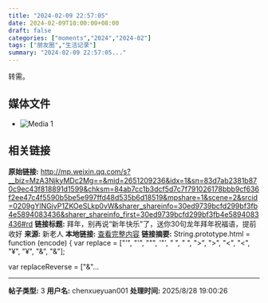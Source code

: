 ```yaml
---
title: "2024-02-09 22:57:05"
date: 2024-02-09T10:00:00+08:00
draft: false
categories: ["moments","2024","2024-02"]
tags: ["朋友圈","生活记录"]
summary: "2024-02-09 22:57:05..."
---
```


转需。

## 媒体文件

- ![Media 1](/Moments/photos/2024-02-09/202402092257050.jpg)

## 相关链接

**原始链接:** http://mp.weixin.qq.com/s?__biz=MzA3NjkyMDc2Mg==&mid=2651209236&idx=1&sn=83d7ab2381b870c9ec43f818891d1599&chksm=84ab7cc1b3dcf5d7c7f791026178bbb9cf636f2ee47c4f5590b5be5e997ffd48d535b6d18519&mpshare=1&scene=2&srcid=0209gYlNGjvP1ZKOeSLkp0vW&sharer_shareinfo=30ed9739bcfd299bf3fb4e5894083436&sharer_shareinfo_first=30ed9739bcfd299bf3fb4e5894083436#rd
**链接标题:** 拜年，别再说“新年快乐”了，送你30句龙年拜年祝福语，提前收好
**来源:** 新老人
**本地链接:** [查看完整内容](/link_content/2024/02/2024-02-09/link_content/)
**链接摘要:** String.prototype.html = function (encode) {
  var replace = ["&#39;", "'", "&quot;", '"', "&nbsp;", " ", "&gt;", ">", "&lt;", "<", "&yen;", "¥", "&amp;", "&"];
 
 
 
 
 
  
  var replaceReverse = ["&"...

---

**帖子类型:** 3
**用户名:** chenxueyuan001
**处理时间:** 2025/8/28 19:00:26
